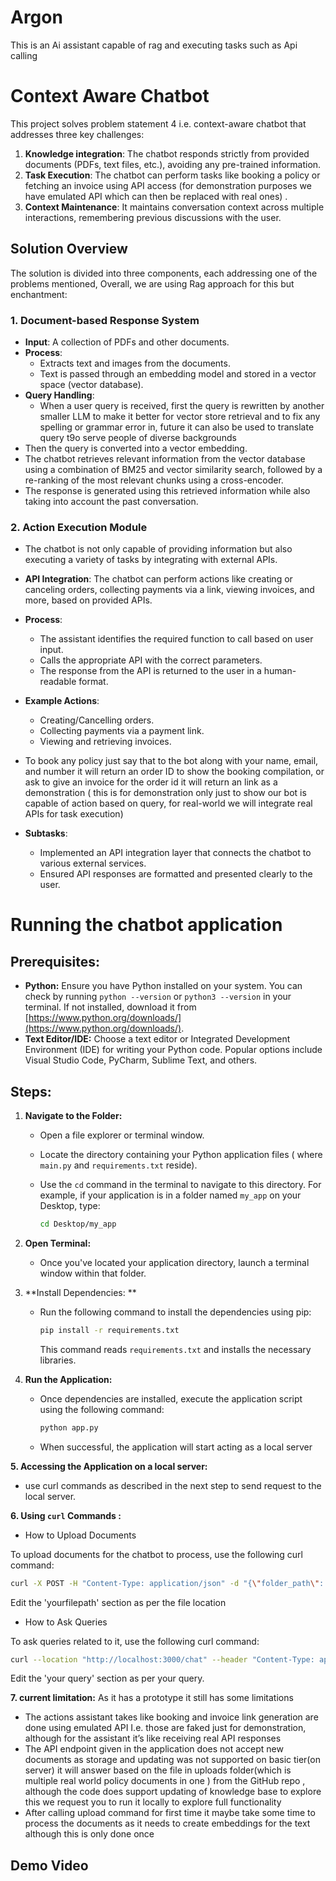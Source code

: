 # Argon
This is an Ai assistant capable of rag and executing tasks such as Api calling 


# Context Aware Chatbot

This project solves problem statement 4 i.e. context-aware chatbot that addresses three key challenges:

1. **Knowledge integration**: The chatbot responds strictly from provided documents (PDFs, text files, etc.), avoiding any pre-trained information.
2. **Task Execution**: The chatbot can perform tasks like booking a policy or fetching an invoice using API access (for demonstration purposes we have emulated API which can then be replaced with real ones) .
3. **Context Maintenance**: It maintains conversation context across multiple interactions, remembering previous discussions with the user.

## Solution Overview

The solution is divided into three components, each addressing one of the problems mentioned, Overall, we are using Rag approach for this but enchantment:

### 1. Document-based Response System
- **Input**: A collection of PDFs and other documents.
- **Process**:
  - Extracts text and images from the documents.
  - Text is passed through an embedding model and stored in a vector space (vector database).
- **Query Handling**:
  - When a user query is received, first the query is rewritten by another smaller LLM to make it better for vector store retrieval and to fix any spelling or grammar error in, future it can also be used to translate query t9o serve people of diverse backgrounds 
 - Then the query is converted into a vector embedding.
  - The chatbot retrieves relevant information from the vector database using a combination of BM25 and vector similarity search, followed by a re-ranking of the most relevant chunks using a cross-encoder.
  - The response is generated using this retrieved information while also taking into account the past conversation.

### 2. Action Execution Module
- The chatbot is not only capable of providing information but also executing a variety of tasks by integrating with external APIs.
- **API Integration**: The chatbot can perform actions like creating or canceling orders, collecting payments via a link, viewing invoices, and more, based on provided APIs.
- **Process**:
  - The assistant identifies the required function to call based on user input.
  - Calls the appropriate API with the correct parameters.
  - The response from the API is returned to the user in a human-readable format.
- **Example Actions**:
  - Creating/Cancelling orders.
  - Collecting payments via a payment link.
  - Viewing and retrieving invoices.
 - To book any policy just say that to the bot along with your name, email, and number it will return an       order ID to show the booking compilation, or ask to give an invoice for the order id it will return an link as a demonstration  ( this is for demonstration only just to show our bot is capable of action based on query, for real-world we will  integrate real APIs for task execution)
  
- **Subtasks**:
  - Implemented an API integration layer that connects the chatbot to various external services.
  - Ensured API responses are formatted and presented clearly to the user.

# Running the chatbot application

## Prerequisites:

- **Python:** Ensure you have Python installed on your system. You can check by running `python --version` or `python3 --version` in your terminal. If not installed, download it from [https://www.python.org/downloads/](https://www.python.org/downloads/).
- **Text Editor/IDE:** Choose a text editor or Integrated Development Environment (IDE) for writing your Python code. Popular options include Visual Studio Code, PyCharm, Sublime Text, and others.

## Steps:

1. **Navigate to the Folder:**
   - Open a file explorer or terminal window.
   - Locate the directory containing your Python application files ( where `main.py` and `requirements.txt` reside).
   - Use the `cd` command in the terminal to navigate to this directory. For example, if your application is in a folder named `my_app` on your Desktop, type:

     ```bash
     cd Desktop/my_app
     ```

2. **Open Terminal:**
   - Once you've located your application directory, launch a terminal window within that folder. 

3. **Install Dependencies: **
   - Run the following command to install the dependencies using pip:

     ```bash
     pip install -r requirements.txt
     ```

     This command reads `requirements.txt` and installs the necessary libraries.

4. **Run the Application:**
   - Once dependencies are installed, execute the application script using the following command:

     ```bash
     python app.py
     ```

  

   - When successful, the application will start acting as a local server 

**5. Accessing the Application on a local server:**
  - use curl commands as described in the next step to send request to the local server.

**6. Using `curl` Commands :**

- How to Upload Documents

To upload documents for the chatbot to process, use the following curl command:

```bash
curl -X POST -H "Content-Type: application/json" -d "{\"folder_path\": \"yourfilepath"}" http://localhost:3000/upload
```
Edit the 'yourfilepath' section as per the file location

- How to Ask Queries

To ask queries related to it, use the following curl command:

```bash
curl --location "http://localhost:3000/chat" --header "Content-Type: application/json" --header "x-user-id: 123" --header "x-session-id: J5K7P1ZQ" --data "{\"query\": \"yourquery"}"
```

Edit the 'your query' section as per your query.

**7. current limitation:**
As it has a prototype it still has some limitations 
-	The actions assistant takes like booking and invoice link generation are done using emulated API I.e. those are faked just for demonstration, although for the assistant it’s like receiving real API responses 
-	The API endpoint given in the application does not accept new documents as storage and updating was not supported on  basic tier(on server) it will answer based on the file in uploads folder(which is multiple real world policy documents in one ) from the GitHub repo , although the code does support updating of knowledge base to explore this we request you to run it locally to explore full functionality 
-	After calling upload command for first time it maybe take some time to process the documents as it  needs to create embeddings for the text although this is only done once 


## Demo Video
